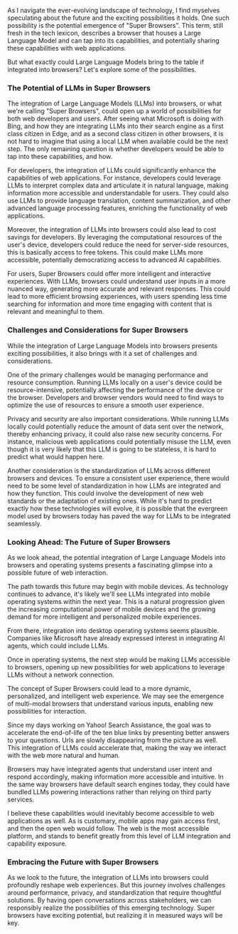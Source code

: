As I navigate the ever-evolving landscape of technology, I find myselves speculating about the future and the exciting possibilities it holds. One such possibility is the potential emergence of "Super Browsers". This term, still fresh in the tech lexicon, describes a browser that houses a Large Language Model and can tap into its capabilities, and potentially sharing these capabilities with web applications.

But what exactly could Large Language Models bring to the table if integrated into browsers? Let's explore some of the possibilities.

### The Potential of LLMs in Super Browsers

The integration of Large Language Models (LLMs) into browsers, or what we're calling "Super Browsers", could open up a world of possibilities for both web developers and users. After seeing what Microsoft is doing with Bing, and how they are integrating LLMs into their search engine as a first class citizen in Edge, and as a second class citizen in other browsers, it is not hard to imagine that using a local LLM when available could be the next step. The only remaining question is whether developers would be able to tap into these capabilities, and how.

For developers, the integration of LLMs could significantly enhance the capabilities of web applications. For instance, developers could leverage LLMs to interpret complex data and articulate it in natural language, making information more accessible and understandable for users. They could also use LLMs to provide language translation, content summarization, and other advanced language processing features, enriching the functionality of web applications.

Moreover, the integration of LLMs into browsers could also lead to cost savings for developers. By leveraging the computational resources of the user's device, developers could reduce the need for server-side resources, this is basically access to free tokens. This could make LLMs more accessible, potentially democratizing access to advanced AI capabilities.

For users, Super Browsers could offer more intelligent and interactive experiences. With LLMs, browsers could understand user inputs in a more nuanced way, generating more accurate and relevant responses. This could lead to more efficient browsing experiences, with users spending less time searching for information and more time engaging with content that is relevant and meaningful to them.

### Challenges and Considerations for Super Browsers

While the integration of Large Language Models into browsers presents exciting possibilities, it also brings with it a set of challenges and considerations.

One of the primary challenges would be managing performance and resource consumption. Running LLMs locally on a user's device could be resource-intensive, potentially affecting the performance of the device or the browser. Developers and browser vendors would need to find ways to optimize the use of resources to ensure a smooth user experience.

Privacy and security are also important considerations. While running LLMs locally could potentially reduce the amount of data sent over the network, thereby enhancing privacy, it could also raise new security concerns. For instance, malicious web applications could potentially misuse the LLM, even though it is very likely that this LLM is going to be stateless, it is hard to predict what would happen here.

Another consideration is the standardization of LLMs across different browsers and devices. To ensure a consistent user experience, there would need to be some level of standardization in how LLMs are integrated and how they function. This could involve the development of new web standards or the adaptation of existing ones. While it's hard to predict exactly how these technologies will evolve, it is possible that the evergreen model used by browsers today has paved the way for LLMs to be integrated seamlessly.

### Looking Ahead: The Future of Super Browsers

As we look ahead, the potential integration of Large Language Models into browsers and operating systems presents a fascinating glimpse into a possible future of web interaction.

The path towards this future may begin with mobile devices. As technology continues to advance, it's likely we'll see LLMs integrated into mobile operating systems within the next year. This is a natural progression given the increasing computational power of mobile devices and the growing demand for more intelligent and personalized mobile experiences.

From there, integration into desktop operating systems seems plausible. Companies like Microsoft have already expressed interest in integrating AI agents, which could include LLMs. 

Once in operating systems, the next step would be making LLMs accessible to browsers, opening up new possibilities for web applications to leverage LLMs without a network connection.

The concept of Super Browsers could lead to a more dynamic, personalized, and intelligent web experience. We may see the emergence of multi-modal browsers that understand various inputs, enabling new possibilities for interaction.

Since my days working on Yahoo! Search Assistance, the goal was to accelerate the end-of-life of the ten blue links by presenting better answers to your questions. Urls are slowly disappearing from the picture as well. This integration of LLMs could accelerate that, making the way we interact with the web more natural and human. 

Browsers may have integrated agents that understand user intent and respond accordingly, making information more accessible and intuitive. In the same way browsers have default search engines today, they could have bundled LLMs powering interactions rather than relying on third party services.

I believe these capabilities would inevitably become accessible to web applications as well. As is customary, mobile apps may gain access first, and then the open web would follow. The web is the most accessible platform, and stands to benefit greatly from this level of LLM integration and capability exposure.

### Embracing the Future with Super Browsers

As we look to the future, the integration of LLMs into browsers could profoundly reshape web experiences. But this journey involves challenges around performance, privacy, and standardization that require thoughtful solutions. By having open conversations across stakeholders, we can responsibly realize the possibilities of this emerging technology. Super browsers have exciting potential, but realizing it in measured ways will be key.